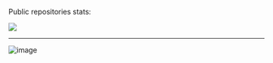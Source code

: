 Public repositories stats:

![](https://github-readme-stats.vercel.app/api?username=devnoname120&include_all_commits=true&show_icons=true&hide=contribs&hide_title=true)

----------

![image](https://user-images.githubusercontent.com/2824100/199576975-dcd94540-460e-45d0-b054-ed50b1145559.png)
